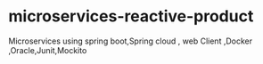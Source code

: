 # microservices-reactive-product
Microservices using spring boot,Spring cloud , web Client ,Docker ,Oracle,Junit,Mockito
